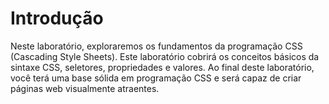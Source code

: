 # Introdução

Neste laboratório, exploraremos os fundamentos da programação CSS (Cascading Style Sheets). Este laboratório cobrirá os conceitos básicos da sintaxe CSS, seletores, propriedades e valores. Ao final deste laboratório, você terá uma base sólida em programação CSS e será capaz de criar páginas web visualmente atraentes.
